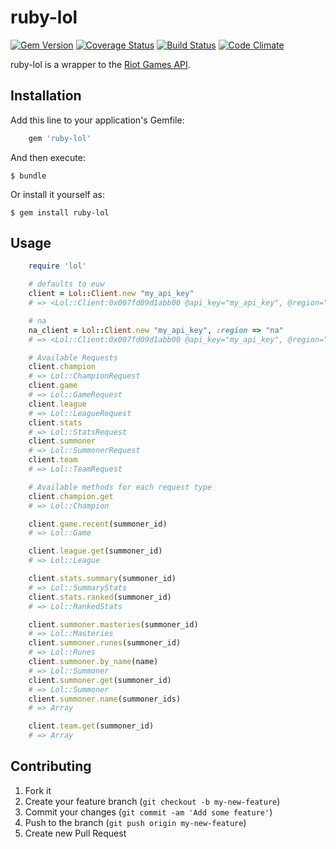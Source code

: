 # ruby-lol
[![Gem Version](https://badge.fury.io/rb/ruby-lol.png)](http://badge.fury.io/rb/ruby-lol) [![Coverage Status](https://coveralls.io/repos/mikamai/ruby-lol/badge.png)](https://coveralls.io/r/mikamai/ruby-lol) [![Build Status](https://travis-ci.org/mikamai/ruby-lol.png?branch=master)](https://travis-ci.org/mikamai/ruby-lol) [![Code Climate](https://codeclimate.com/repos/52a9908c56b102320a0166a4/badges/7e5d4ea4fe9e562f8e4d/gpa.png)](https://codeclimate.com/repos/52a9908c56b102320a0166a4/feed)

ruby-lol is a wrapper to the [Riot Games API](https://developer.riotgames.com).

## Installation

Add this line to your application's Gemfile:

```ruby
    gem 'ruby-lol'
```

And then execute:

    $ bundle

Or install it yourself as:

    $ gem install ruby-lol

## Usage

```ruby
    require 'lol'

    # defaults to euw
    client = Lol::Client.new "my_api_key"
    # => <Lol::Client:0x007fd09d1abb00 @api_key="my_api_key", @region="euw">

    # na
    na_client = Lol::Client.new "my_api_key", :region => "na"
    # => <Lol::Client:0x007fd09d1abb00 @api_key="my_api_key", @region="na">

    # Available Requests
    client.champion
    # => Lol::ChampionRequest
    client.game
    # => Lol::GameRequest
    client.league
    # => Lol::LeagueRequest
    client.stats
    # => Lol::StatsRequest
    client.summoner
    # => Lol::SummonerRequest
    client.team
    # => Lol::TeamRequest

    # Available methods for each request type
    client.champion.get
    # => Lol::Champion

    client.game.recent(summoner_id)
    # => Lol::Game

    client.league.get(summoner_id)
    # => Lol::League

    client.stats.summary(summoner_id)
    # => Lol::SummaryStats
    client.stats.ranked(summoner_id)
    # => Lol::RankedStats

    client.summoner.masteries(summoner_id)
    # => Lol::Masteries
    client.summoner.runes(summoner_id)
    # => Lol::Runes
    client.summoner.by_name(name)
    # => Lol::Summoner
    client.summoner.get(summoner_id)
    # => Lol::Summoner
    client.summoner.name(summoner_ids)
    # => Array

    client.team.get(summoner_id)
    # => Array
```

## Contributing

1. Fork it
2. Create your feature branch (`git checkout -b my-new-feature`)
3. Commit your changes (`git commit -am 'Add some feature'`)
4. Push to the branch (`git push origin my-new-feature`)
5. Create new Pull Request
